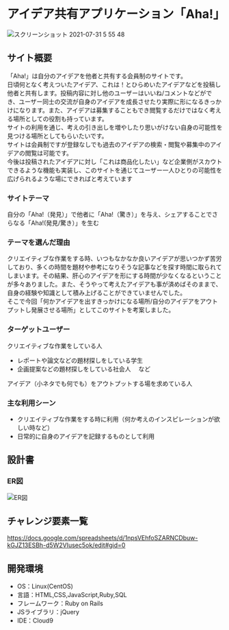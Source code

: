 # アイデア共有アプリケーション「Aha!」
![スクリーンショット 2021-07-31 5 55 48](https://user-images.githubusercontent.com/80840037/127710827-707a0c0e-3797-4dd3-ad2e-1bb4670977eb.png)

## サイト概要
「Aha!」は自分のアイデアを他者と共有する会員制のサイトです。  
日頃何となく考えついたアイデア、これは！とひらめいたアイデアなどを投稿し他者と共有します。投稿内容に対し他のユーザーはいいね/コメントなどができ、ユーザー同士の交流が自身のアイデアを成長させたり実際に形になるきっかけになります。また、アイデアは募集することもでき閲覧するだけではなく考える場所としての役割も持っています。  
サイトの利用を通じ、考えの引き出しを増やしたり思いがけない自身の可能性を見つける場所としてもらいたいです。  
サイトは会員制ですが登録なしでも過去のアイデアの検索・閲覧や募集中のアイデアの閲覧は可能です。  
今後は投稿されたアイデアに対し「これは商品化したい」など企業側がスカウトできるような機能も実装し、このサイトを通じてユーザー一人ひとりの可能性を広げられるような場にできればと考えています
  
### サイトテーマ
自分の「Aha!（発見）」で他者に「Aha!（驚き）」を与え、シェアすることでさらなる「Aha!(発見/驚き）」を生む
  
### テーマを選んだ理由
クリエイティブな作業をする時、いつもなかなか良いアイデアが思いつかず苦労しており、多くの時間を題材や参考になりそうな記事などを探す時間に取られてしまいます。その結果、肝心のアイデアを形にする時間が少なくなるということが多々ありました。また、そうやって考えたアイデアも事が済めばそのままで、自身の経験や知識として積み上げることができていませんでした。  
そこで今回「何かアイデアを出すきっかけになる場所/自分のアイデアをアウトプットし発展させる場所」としてこのサイトを考案しました。

### ターゲットユーザー
クリエイティブな作業をしている人
- レポートや論文などの題材探しをしている学生
- 企画提案などの題材探しをしている社会人　  など  

アイデア（小ネタでも何でも）をアウトプットする場を求めている人

### 主な利用シーン
- クリエイティブな作業をする時に利用（何か考えのインスピレーションが欲しい時など）
- 日常的に自身のアイデアを記録するものとして利用


## 設計書

### ER図
![ER図](https://user-images.githubusercontent.com/80840037/127710477-d9fe1917-2317-4d53-932b-85c345e0ee4d.png)


## チャレンジ要素一覧
<https://docs.google.com/spreadsheets/d/1npsVEhfoSZARNCDbuw-kGJZ13ESBh-d5W2VIusec5ok/edit#gid=0>


## 開発環境
- OS：Linux(CentOS)
- 言語：HTML,CSS,JavaScript,Ruby,SQL
- フレームワーク：Ruby on Rails
- JSライブラリ：jQuery
- IDE：Cloud9

